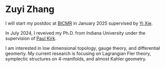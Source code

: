 Zuyi Zhang
======

I will start my postdoc at [BICMR](https://bicmr.pku.edu.cn/) in January 2025 supervised by [Yi Xie](https://bicmr.pku.edu.cn/content/lists/11_3.html).

In July 2024, I reveived my Ph.D. from Indiana University under the supervision of [Paul Kirk](https://pkirk.pages.iu.edu/).

I am interested in low dimensional topology, gauge theory, and differential geomerty. My current research is focusing on Lagrangian Fler theory, symplectic structures on 4-manifolds, and almost Kahler geometry.
